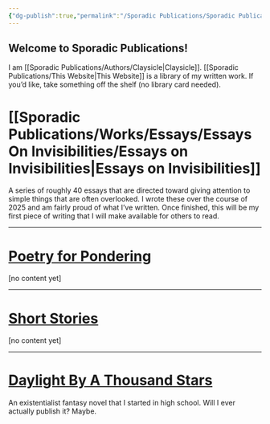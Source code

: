 ```yaml
---
{"dg-publish":true,"permalink":"/Sporadic Publications/Sporadic Publications/","tags":["gardenEntry"]}
---
```



## Welcome to Sporadic Publications!

I am [[Sporadic Publications/Authors/Claysicle\|Claysicle]]. 
[[Sporadic Publications/This Website\|This Website]] is a library of my written work. 
If you’d like, take something off the shelf (no library card needed).
# [[Sporadic Publications/Works/Essays/Essays On Invisibilities/Essays on Invisibilities\|Essays on Invisibilities]]
A series of roughly 40 essays that are directed toward giving attention to simple things that are often overlooked. 
I wrote these over the course of 2025 and am fairly proud of what I’ve written. Once finished, this will be my first piece of writing that I will make available for others to read.


--- 

# <u>Poetry for Pondering</u>
[no content yet]

--- 

# <u>Short Stories</u>
[no content yet]

--- 

# <u>Daylight By A Thousand Stars</u>
An existentialist fantasy novel that I started in high school. 
Will I ever actually publish it? Maybe.

<div class="page-break" style="page-break-before: always;"></div>

